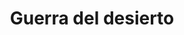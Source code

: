 ﻿---
title: "Guerra del desierto"
permalink: periodes_660.html
layout: periode
dataInici: 1940-06-11
dataFi: 1943-02-04
sidebar: periodes
pares:
  - id: 362
    title: "Frente Mediterráneo"
    dataInici: "(1940-06-10)"
    dataFi: "(1943-05-16)"

fills:
  - id: 1019
    title: "Operación Compass"
    dataInici: "(1940-12-09)"
    dataFi: "(1941-02-09)"

  - id: 980
    title: "Batalla de Bir Hakeim"
    dataInici: "(1942-05-26)"
    dataFi: "(1942-06-11)"

  - id: 991
    title: "Batalla de Gazala"
    dataInici: "(1942-05-26)"
    dataFi: "(1942-06-21)"

  - id: 754
    title: "Primera Batalla de El Alamein"
    dataInici: "(1942-07-01)"
    dataFi: "(1942-07-27)"

  - id: 993
    title: "Operación Antorcha"
    dataInici: "(1942-11-08)"
    dataFi: "(1942-11-16)"

jocsPrincipals:
  - title: "Triumph and Fall of the Desert Fox"
    bggId: 9790
    dataInici: 
    dataFi: 

  - title: "Shifting Sands"
    bggId: 11949
    dataInici: 
    dataFi: 

  - title: "Rommel in the Desert"
    bggId: 84
    dataInici: 
    dataFi: 

  - title: "The Campaign for North Africa"
    bggId: 4815
    dataInici: 
    dataFi: 

jocsEscenaris:
  - title: "The Legend Begins"
    bggId: 4884

  - title: "Tunisia"
    bggId: 4204
    dataInici: 1942-11
    dataFi: 1943-05

  - title: "Gazala-Tobruk"
    bggId: 20950
    dataInici: 1942-05-27
    dataFi: 1942-06-21

  - title: "Panzer Armee Afrika"
    bggId: 5035
    dataInici: 1941-04
    dataFi: 1942-11

  - title: "OCS. Reluctant Enemies"
    bggId: 103339
    dataInici: 1941-01
    dataFi: 1941-07

  - title: "OCS. Tunisia II"
    bggId: 193238
    dataInici: 1942-11
    dataFi: 1943-05

  - title: "Battle for North Africa: War in the Desert, 1940-42"
    bggId: 5039
    dataInici: 1940
    dataFi: 1942

  - title: "Afrika (second edition)"
    bggId: 24070
    dataInici: 
    dataFi: 

  - title: "DAK2"
    bggId: 12234
    dataInici: 
    dataFi: 

  - title: "The Desert Fox"
    bggId: 8325
    dataInici: 
    dataFi: 

  - title: "Kasserine"
    bggId: 2298
    dataInici: 1943-02
    dataFi: 

  - title: "Patton's First Victory: Tunisia"
    bggId: 88006
    dataInici: 
    dataFi: 

  - title: "8th Army: Operation Crusader"
    bggId: 6814
    dataInici: 
    dataFi: 

  - title: "Afrika Korps"
    bggId: 2259
    dataInici: 
    dataFi: 

  - title: "Duel in the Desert: Rommel's Campaign in North Africa"
    bggId: 5927
    dataInici: 
    dataFi: 

  - title: "Tobruk:  Tank Battles in North Africa 1942"
    bggId: 5455
    dataInici: 
    dataFi: 

  - title: "Totensonntag"
    bggId: 31697
    dataInici: 
    dataFi: 

jocsEpoca:
jocsEpocaEscenaris:
  - title: "Field Commander: Rommel"
    bggId: 28829
    escenari: "North Africa 1941"
    dataInici: 1941
    dataFi: 

---
